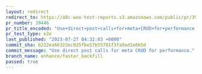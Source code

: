 ```yaml
---
layout: redirect
redirect_to: https://a8c-woo-test-reports.s3.amazonaws.com/public/pr/39446/e2e/index.html
pr_number: 39446
pr_title_encoded: "Use+direct+post+calls+for+meta+CRUD+for+performance."
pr_test_type: e2e
last_published: "2023-07-27 04:32:03 +0000"
commit_sha: b222ea66323ec025fbe57b55781f3fa9ad1e6b5d
commit_message: "Use direct post calls for meta CRUD for performance."
branch_name: enhance/faster_backfill
passed: true
---
```

